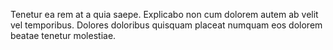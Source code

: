 Tenetur ea rem at a quia saepe.
Explicabo non cum dolorem autem ab velit vel temporibus.
Dolores doloribus quisquam placeat numquam eos dolorem beatae tenetur molestiae.